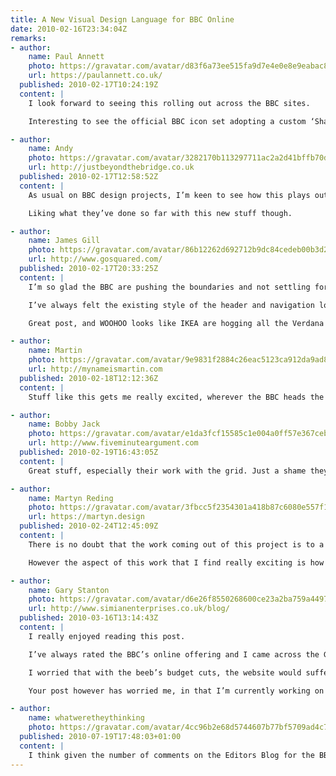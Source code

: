 ```yaml
---
title: A New Visual Design Language for BBC Online
date: 2010-02-16T23:34:04Z
remarks:
- author:
    name: Paul Annett
    photo: https://gravatar.com/avatar/d83f6a73ee515fa9d7e4e0e8e9eabac8
    url: https://paulannett.co.uk/
  published: 2010-02-17T10:24:19Z
  content: |
    I look forward to seeing this rolling out across the BBC sites.

    Interesting to see the official BBC icon set adopting a custom ‘Share This’ style icon.

- author:
    name: Andy
    photo: https://gravatar.com/avatar/3282170b113297711ac2a2d41bffb70d
    url: http://justbeyondthebridge.co.uk
  published: 2010-02-17T12:58:52Z
  content: |
    As usual on BBC design projects, I’m keen to see how this plays out – and also how they intend to roll it out across all the platforms. It’s a job that must just get bigger and bigger.

    Liking what they’ve done so far with this new stuff though.

- author:
    name: James Gill
    photo: https://gravatar.com/avatar/86b12262d692712b9dc84cedeb00b3d2
    url: http://www.gosquared.com/
  published: 2010-02-17T20:33:25Z
  content: |
    I’m so glad the BBC are pushing the boundaries and not settling for the improvements they’ve already made.

    I’ve always felt the existing style of the header and navigation looked quite amateur and wasted space for the sake of a rather ugly gradient. The improved navigation will hopefully encourage people to hang around and explore more   content:  than they likely do at the moment.

    Great post, and WOOHOO looks like IKEA are hogging all the Verdana these days :D

- author:
    name: Martin
    photo: https://gravatar.com/avatar/9e9831f2884c26eac5123ca912da9ad8
    url: http://mynameismartin.com
  published: 2010-02-18T12:12:36Z
  content: |
    Stuff like this gets me really excited, wherever the BBC heads the rest of the public sector follows closely behind. As a local government webbie that’s good news for me.

- author:
    name: Bobby Jack
    photo: https://gravatar.com/avatar/e1da3fcf15585c1e004a0ff57e367ceb
    url: http://www.fiveminuteargument.com
  published: 2010-02-19T16:43:05Z
  content: |
    Great stuff, especially their work with the grid. Just a shame they’re sticking to a fixed-width …

- author:
    name: Martyn Reding
    photo: https://gravatar.com/avatar/3fbcc5f2354301a418b87c6080e557f1
    url: https://martyn.design
  published: 2010-02-24T12:45:09Z
  content: |
    There is no doubt that the work coming out of this project is to a high standard and the method of sharing ‘work in progress’ will certainly help the rollout and cushion the user’s transition.

    However the aspect of this work that I find really exciting is how a relatively small team has managed to motivate and launch this project. Selling the need for good design in to an organisation, as large as the Beeb is a massive achievement in itself. To win the necessary support and budget to deliver this project must have taken the plight of UX Design through to the top ranks. So I’d like to extend my congratulations to the team involved in getting it off the ground and to the execs who backed it.

- author:
    name: Gary Stanton
    photo: https://gravatar.com/avatar/d6e26f8550268600ce23a2ba759a4497
    url: http://www.simianenterprises.co.uk/blog/
  published: 2010-03-16T13:14:43Z
  content: |
    I really enjoyed reading this post.

    I’ve always rated the BBC’s online offering and I came across the GVL last year, reading with great interest.

    I worried that with the beeb’s budget cuts, the website would suffer dramatically – already there is reduced quality in the copy on the news section, with spelling and grammer mistakes occurring more often – however it seems they’re still pioneering, and this pleases me greatly.

    Your post however has worried me, in that I’m currently working on a site that uses Verdana almost exclusively… looks nice enough to me though!

- author:
    name: whatweretheythinking
    photo: https://gravatar.com/avatar/4cc96b2e68d5744607b77bf5709ad4c7
  published: 2010-07-19T17:48:03+01:00
  content: |
    I think given the number of comments on the Editors Blog for the BBC news website that the implementation of GVL3 for the news site has been a disastrous fail.
---
```

